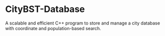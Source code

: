 # CityBST-Database
A scalable and efficient C++ program to store and manage a city database with coordinate and population-based search.
